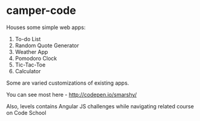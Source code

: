 # camper-code

Houses some simple web apps:

1. To-do List
2. Random Quote Generator
3. Weather App
4. Pomodoro Clock
5. Tic-Tac-Toe
6. Calculator

Some are varied customizations of existing apps.

You can see most here - http://codepen.io/smarshy/

Also, levels contains Angular JS challenges while navigating related course on Code School
